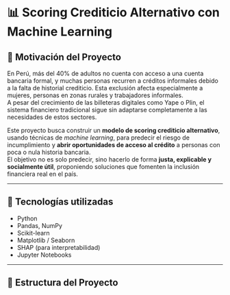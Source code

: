 # 📊 Scoring Crediticio Alternativo con Machine Learning

## 🎯 Motivación del Proyecto

En Perú, más del 40% de adultos no cuenta con acceso a una cuenta bancaria formal, y muchas personas recurren a créditos informales debido a la falta de historial crediticio. Esta exclusión afecta especialmente a mujeres, personas en zonas rurales y trabajadores informales.  
A pesar del crecimiento de las billeteras digitales como Yape o Plin, el sistema financiero tradicional sigue sin adaptarse completamente a las necesidades de estos sectores.

Este proyecto busca construir un **modelo de scoring crediticio alternativo**, usando técnicas de *machine learning*, para predecir el riesgo de incumplimiento y **abrir oportunidades de acceso al crédito** a personas con poca o nula historia bancaria.  
El objetivo no es solo predecir, sino hacerlo de forma **justa, explicable y socialmente útil**, proponiendo soluciones que fomenten la inclusión financiera real en el país.

---

## 🧰 Tecnologías utilizadas

- Python
- Pandas, NumPy
- Scikit-learn
- Matplotlib / Seaborn
- SHAP (para interpretabilidad)
- Jupyter Notebooks

---

## 📁 Estructura del Proyecto


